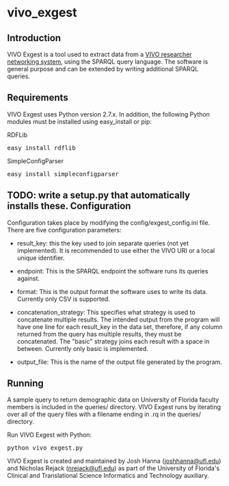 vivo_exgest
===========

Introduction
-------------
VIVO Exgest is a tool used to extract data from a [VIVO researcher networking system](http://www.vivoweb.org/), using the SPARQL query language. The software is general purpose and can be extended by writing additional SPARQL queries. 

Requirements
-------------
VIVO Exgest uses Python version 2.7.x. In addition, the following Python modules must be installed using easy_install or pip:

RDFLib
<pre>easy_install rdflib</pre>

SimpleConfigParser
<pre>easy_install simpleconfigparser</pre>

TODO: write a setup.py that automatically installs these.
Configuration
-------------

Configuration takes place by modifying the config/exgest_config.ini file. There are five configuration parameters:

* result_key: this the key used to join separate queries (not yet implemented). It is recommended to use either the VIVO URI or a local unique identifier.

* endpoint: This is the SPARQL endpoint the software runs its queries against.

* format: This is the output format the software uses to write its data. Currently only CSV is supported.

* concatenation_strategy: This specifies what strategy is used to concatenate multiple results. The intended output from the program will have one line for each result_key in the data set, therefore, if any column returned from the query has multiple results, they must be concatenated. The "basic" strategy joins each result with a space in between. Currently only basic is implemented.

* output_file: This is the name of the output file generated by the program.

Running
-------------
A sample query to return demographic data on University of Florida faculty members is included in the queries/ directory. VIVO Exgest runs by iterating over all of the query files with a filename ending in .rq in the queries/ directory.

Run VIVO Exgest with Python:
<pre>python vivo_exgest.py</pre>

VIVO Exgest is created and maintained by Josh Hanna (joshhanna@ufl.edu)
 and Nicholas Rejack (nrejack@ufl.edu) as part of the University of Florida's Clinical and Translational Science Informatics and Technology auxiliary.
